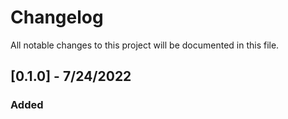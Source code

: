 # Changelog

All notable changes to this project will be documented in this file.

## [0.1.0] - 7/24/2022
### Added

